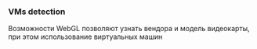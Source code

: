 ### VMs detection
Возможности WebGL позволяют узнать вендора и модель видеокарты, при этом использование виртуальных машин 
